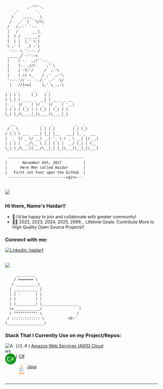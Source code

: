               ,-'""`-,                 
        ,'        `.               
       /    _,,,_   \              
      /   ,'  |  `\/\\             
     /   /,--' `--.  `             
     |   /      ___\_              
     |  | /  ______|               
     |  | |  |_' \'|               
     \ ,' (   _) -`|               
      '--- \ '-.-- /               
     ______/`--'--<                
     |    |`-.  ,;/``--._          
     |    |-. _///     ,'`\        
     |    |`-Y;'/     /  ,-'\      
     |    | // <_    / ,'  ,-'\    
     '----'// -- `-./,' ,-'  \/    
      |   //[==]     \,' \_.,-\     
     _   _       _     _                         
    | | | |     (_)   | |                        
    | |_| | __ _ _  __| | __ _ _ __              
    |  _  |/ _` | |/ _` |/ _` | '__|             
    | | | | (_| | | (_| | (_| | |                
    \_| |_/\__,_|_|\__,_|\__,_|_|                
                                                                                      
      ___            _   _          _   _      
     / _ \          | | | |        | | (_)       
    / /_\ \ ___  ___| |_| |__   ___| |_ _  ___   
    |  _  |/ _ \/ __| __| '_ \ / _ \ __| |/ __|  
    | | | |  __/\__ \ |_| | | |  __/ |_| | (__   
    \_| |_/\___||___/\__|_| |_|\___|\__|_|\___|  
                                            
     -----------------------------------  
    |       November 6th, 2017          |  
    |      Here Men called Haidar       |  
    |   First set Foot upon the Github  |  
     ---------------------------=git=---    
## ![](https://komarev.com/ghpvc/?username=haidargit&color=blue&label=Profile+View)
  


### Hi there, Name's Haidar!!

- 👯 I’d be happy to join and collaborate with greater community!
- 👏🏼 2022, 2023, 2024, 2025, 2999,.. Lifetime Goals: Contribute More to High Quality Open Source Projects!!

### Connect with me:

[![Linkedin: haidar1](https://img.shields.io/badge/-haidar1-blue?style=flat-square&logo=Linkedin&logoColor=white&link=https://www.linkedin.com/in/haidar1/)](https://www.linkedin.com/in/haidar1/)

<br /> 

<img align="center" src="https://github-readme-stats.vercel.app/api/top-langs/?username=haidargit&theme=light&hide_langs_below=1" />  

         _________  
        / ======= \  
       / __________\  
      | ___________ |  
      | | -       | |  
      | |         | |  
      | |_________| |_________________  
      \=____________/                 )  
      / """"""""""" \                /  
     / ::::::::::::: \           =D-'  
    (_________________)  

### Stack That I Currently Use on my Project/Repos:  

[//]: #  ( [<img align="left" alt="Aws" width="36px" src="https://avatars.githubusercontent.com/u/2232217?s=200&v=4" />Amazon Web Services (AWS) Cloud <br/><br/>][aws] )
[<img align="left" alt="C#" width="36px" src="https://raw.githubusercontent.com/github/explore/80688e429a7d4ef2fca1e82350fe8e3517d3494d/topics/csharp/csharp.png" />C# <br/><br/>][C#]
[<img align="left" alt="Java" width="36px" src="https://raw.githubusercontent.com/github/explore/5b3600551e122a3277c2c5368af2ad5725ffa9a1/topics/java/java.png" />Java <br/><br/>][Java]
<br />  

---

[linkedin]: https://linkedin.com/in/haidar1
[aws]: https://aws.amazon.com/
[C#]: https://docs.microsoft.com/en-us/dotnet/csharp/tour-of-csharp/
[Java]: https://www.learnjavaonline.org/  
